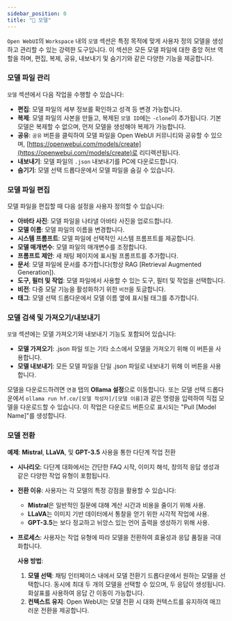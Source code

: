 ```yaml
---
sidebar_position: 0
title: "🤖 모델"
---
```


`Open WebUI`의 `Workspace` 내의 `모델` 섹션은 특정 목적에 맞게 사용자 정의 모델을 생성하고 관리할 수 있는 강력한 도구입니다. 이 섹션은 모든 모델 파일에 대한 중앙 허브 역할을 하며, 편집, 복제, 공유, 내보내기 및 숨기기와 같은 다양한 기능을 제공합니다.

### 모델 파일 관리

`모델` 섹션에서 다음 작업을 수행할 수 있습니다:

* **편집**: 모델 파일의 세부 정보를 확인하고 성격 등 변경 가능합니다.
* **복제**: 모델 파일의 사본을 만들고, 복제된 `모델 ID`에는 `-clone`이 추가됩니다. 기본 모델은 복제할 수 없으며, 먼저 모델을 생성해야 복제가 가능합니다.
* **공유**: `공유` 버튼을 클릭하여 모델 파일을 Open WebUI 커뮤니티와 공유할 수 있으며, [https://openwebui.com/models/create](https://openwebui.com/models/create)로 리디렉션됩니다.
* **내보내기**: 모델 파일의 `.json` 내보내기를 PC에 다운로드합니다.
* **숨기기**: 모델 선택 드롭다운에서 모델 파일을 숨길 수 있습니다.

### 모델 파일 편집

모델 파일을 편집할 때 다음 설정을 사용자 정의할 수 있습니다:

* **아바타 사진**: 모델 파일을 나타낼 아바타 사진을 업로드합니다.
* **모델 이름**: 모델 파일의 이름을 변경합니다.
* **시스템 프롬프트**: 모델 파일에 선택적인 시스템 프롬프트를 제공합니다.
* **모델 매개변수**: 모델 파일의 매개변수를 조정합니다.
* **프롬프트 제안**: 새 채팅 페이지에 표시될 프롬프트를 추가합니다.
* **문서**: 모델 파일에 문서를 추가합니다(항상 RAG [Retrieval Augmented Generation]).
* **도구, 필터 및 작업**: 모델 파일에서 사용할 수 있는 도구, 필터 및 작업을 선택합니다.
* **비전**: 다중 모달 기능을 활성화하기 위한 `비전`을 토글합니다.
* **태그**: 모델 선택 드롭다운에서 모델 이름 옆에 표시될 태그를 추가합니다.

### 모델 검색 및 가져오기/내보내기

`모델` 섹션에는 모델 가져오기와 내보내기 기능도 포함되어 있습니다:

* **모델 가져오기**: .json 파일 또는 기타 소스에서 모델을 가져오기 위해 이 버튼을 사용합니다.
* **모델 내보내기**: 모든 모델 파일을 단일 .json 파일로 내보내기 위해 이 버튼을 사용합니다.

모델을 다운로드하려면 `연결` 탭의 **Ollama 설정**으로 이동합니다.
또는 모델 선택 드롭다운에서 `ollama run hf.co/[모델 작성자]/[모델 이름]`과 같은 명령을 입력하여 직접 모델을 다운로드할 수 있습니다.
이 작업은 다운로드 버튼으로 표시되는 "Pull [Model Name]"를 생성합니다.

### 모델 전환

   **예제**: **Mistral**, **LLaVA**, 및 **GPT-3.5** 사용을 통한 다단계 작업 전환

* **시나리오**: 다단계 대화에서는 간단한 FAQ 시작, 이미지 해석, 창의적 응답 생성과 같은 다양한 작업 유형이 포함됩니다.
* **전환 이유**: 사용자는 각 모델의 특정 강점을 활용할 수 있습니다:
  * **Mistral**은 일반적인 질문에 대해 계산 시간과 비용을 줄이기 위해 사용.
  * **LLaVA**는 이미지 기반 데이터에서 통찰을 얻기 위한 시각적 작업에 사용.
  * **GPT-3.5**는 보다 정교하고 뉘앙스 있는 언어 출력을 생성하기 위해 사용.
* **프로세스**: 사용자는 작업 유형에 따라 모델을 전환하여 효율성과 응답 품질을 극대화합니다.

    **사용 방법**:
    1. **모델 선택**: 채팅 인터페이스 내에서 모델 전환기 드롭다운에서 원하는 모델을 선택합니다. 동시에 최대 두 개의 모델을 선택할 수 있으며, 두 응답이 생성됩니다. 화살표를 사용하여 응답 간 이동이 가능합니다.
    2. **컨텍스트 유지**: Open WebUI는 모델 전환 시 대화 컨텍스트를 유지하여 매끄러운 전환을 제공합니다.
